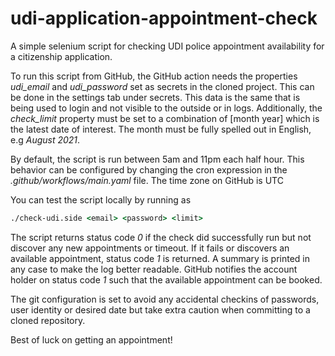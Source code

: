 # udi-application-appointment-check

A simple selenium script for checking UDI police appointment availability for a citizenship application.

To run this script from GitHub, the GitHub action needs the properties *udi_email* and *udi_password*
set as secrets in the cloned project. This can be done in the settings tab under secrets. This data is
the same that is being used to login and not visible to the outside or in logs. Additionally, the
*check_limit* property must be set to a combination of [month year] which is the latest date of interest.
The month must be fully spelled out in English, e.g *August 2021*.

By default, the script is run between 5am and 11pm each half hour. This behavior can be configured by
changing the cron expression in the *.github/workflows/main.yaml* file. The time zone on GitHub is UTC

You can test the script locally by running as

```cmd
./check-udi.side <email> <password> <limit>
```

The script returns status code *0* if the check did successfully run but not discover any new appointments or
timeout. If it fails or discovers an available appointment, status code *1* is returned. A summary is printed
in any case to make the log better readable. GitHub notifies the account holder on status code *1* such that 
the available appointment can be booked.

The git configuration is set to avoid any accidental checkins of passwords, user identity or desired date but
take extra caution when committing to a cloned repository.

Best of luck on getting an appointment!
